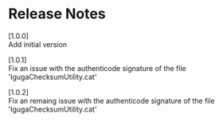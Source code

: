# Release Notes

[1.0.0]\
Add initial version

[1.0.1]\
Fix an issue with the authenticode signature of the file 'IgugaChecksumUtility.cat'

[1.0.2]\
Fix an remaing issue with the authenticode signature of the file 'IgugaChecksumUtility.cat'
